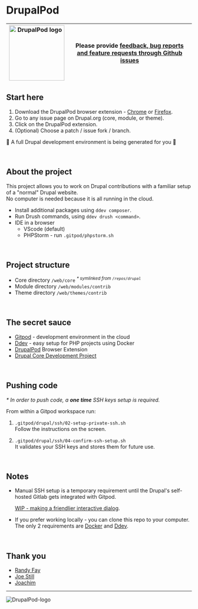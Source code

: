 # DrupalPod

| <img alt="DrupalPod logo" src="https://user-images.githubusercontent.com/22901/122864786-40253c00-d2f3-11eb-959b-61fb6871e3f4.png" width=150> | Please provide [feedback, bug reports and feature requests through Github issues](https://github.com/shaal/DrupalPod/issues/new/choose) |
| - | - |

## Start here

1. Download the DrupalPod browser extension - [Chrome](https://chrome.google.com/webstore/detail/drupalpod-helper-extensio/pjfjhkcfkhbemnbpkakjhmboacefmjjl?hl=en) or [Firefox](https://addons.mozilla.org/en-US/firefox/addon/drupalpod).
1. Go to any issue page on Drupal.org (core, module, or theme).
1. Click on the DrupalPod extension.
1. (Optional) Choose a patch / issue fork / branch.

:tada: A full Drupal development environment is being generated for you :tada:

<br>

## About the project

This project allows you to work on Drupal contributions with a familiar setup of a "normal" Drupal website.\
No computer is needed because it is all running in the cloud.

* Install additional packages using `ddev composer`.
* Run Drush commands, using `ddev drush <command>`.
* IDE in a browser
  * VScode (default)
  * PHPStorm - run `.gitpod/phpstorm.sh`

<br>

## Project structure

* Core directory `/web/core` _<sup>* symlinked from `/repos/drupal`</sup>_
* Module directory `/web/modules/contrib`
* Theme directory `/web/themes/contrib`

<br>

## The secret sauce

* [Gitpod](https://www.gitpod.io) - development environment in the cloud
* [Ddev](https://ddev.readthedocs.io/en/stable) - easy setup for PHP projects using Docker
* [DrupalPod](https://chrome.google.com/webstore/detail/drupalpod-helper-extensio/pjfjhkcfkhbemnbpkakjhmboacefmjjl?hl=en
) Browser Extension
* [Drupal Core Development Project](https://github.com/joachim-n/drupal-core-development-project)

<br>

## Pushing code

_\* In order to push code, a **one time** SSH keys setup is required._

From within a Gitpod workspace run:

1. `.gitpod/drupal/ssh/02-setup-private-ssh.sh` \
Follow the instructions on the screen.

1. `.gitpod/drupal/ssh/04-confirm-ssh-setup.sh` \
It validates your SSH keys and stores them for future use.

<br>

## Notes

* Manual SSH setup is a temporary requirement until the Drupal's self-hosted Gitlab gets integrated with Gitpod.

  [WIP - making a friendlier interactive dialog](https://github.com/shaal/DrupalPod/issues/4).

* If you prefer working locally - you can clone this repo to your computer.\
 The only 2 requirements are [Docker](https://ddev.readthedocs.io/en/stable/users/docker_installation/) and [Ddev](https://ddev.readthedocs.io/en/stable/#installation).

<br>

## Thank you

* [Randy Fay](https://github.com/rfay)
* [Joe Still](https://github.com/bioshazard)
* [Joachim](https://github.com/joachim-n)

---

![DrupalPod-logo](https://user-images.githubusercontent.com/22901/122864786-40253c00-d2f3-11eb-959b-61fb6871e3f4.png)
